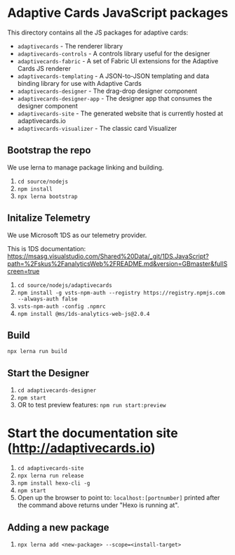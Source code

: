 # Adaptive Cards JavaScript packages

This directory contains all the JS packages for adaptive cards:

* `adaptivecards` - The renderer library
* `adaptivecards-controls` - A controls library useful for the designer
* `adaptivecards-fabric` - A set of Fabric UI extensions for the Adaptive Cards JS renderer
* `adaptivecards-templating` - A JSON-to-JSON templating and data binding library for use with Adaptive Cards
* `adaptivecards-designer` - The drag-drop designer component
* `adaptivecards-designer-app` - The designer app that consumes the designer component
* `adaptivecards-site` - The generated website that is currently hosted at adaptivecards.io
* `adaptivecards-visualizer` - The classic card Visualizer

## Bootstrap the repo

We use lerna to manage package linking and building. 

1. `cd source/nodejs`
2. `npm install`
3. `npx lerna bootstrap`

## Initalize Telemetry

We use Microsoft 1DS as our telemetry provider.

This is 1DS documentation:
https://msasg.visualstudio.com/Shared%20Data/_git/1DS.JavaScript?path=%2Fskus%2FanalyticsWeb%2FREADME.md&version=GBmaster&fullScreen=true

1. `cd source/nodejs/adaptivecards`
2. `npm install -g vsts-npm-auth --registry https://registry.npmjs.com --always-auth false`
3. `vsts-npm-auth -config .npmrc`
4. `npm install @ms/1ds-analytics-web-js@2.0.4`


## Build

`npx lerna run build`

## Start the Designer

1. `cd adaptivecards-designer`
2. `npm start`
3. OR to test preview features: `npm run start:preview`

# Start the documentation site (http://adaptivecards.io)

1. `cd adaptivecards-site`
2. `npx lerna run release`
3. `npm install hexo-cli -g`
5. `npm start`
6. Open up the browser to point to: `localhost:[portnumber]` printed after the command above returns under "Hexo is running at".

## Adding a new package

1. `npx lerna add <new-package> --scope=<install-target>`
